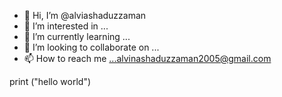 - 👋 Hi, I’m @alviashaduzzaman
- 👀 I’m interested in ...
- 🌱 I’m currently learning ...
- 💞️ I’m looking to collaborate on ...
- 📫 How to reach me ...alvinashaduzzaman2005@gmail.com

<!---
alviashaduzzaman/alviashaduzzaman is a ✨ special ✨ repository because its `README.md` (this file) appears on your GitHub profile.
You can click the Preview link to take a look at your changes.
--->
print ("hello world")
